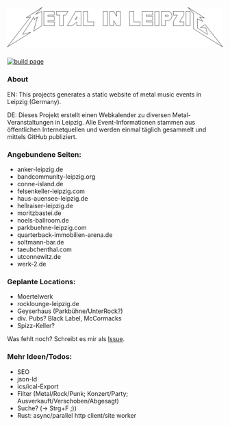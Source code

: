 # [![metal-in-leipzig.de](public/img/logo.svg "metal-in-leipzig.de")](https://metal-in-leipzig.de)

[![build page](https://github.com/Knochenmarc/metal-in-leipzig/actions/workflows/main.yml/badge.svg?branch=main)](https://github.com/Knochenmarc/metal-in-leipzig/actions/workflows/main.yml)

### About
EN: This projects generates a static website of metal music events in Leipzig (Germany).

DE: Dieses Projekt erstellt einen Webkalender zu diversen Metal-Veranstaltungen in Leipzig.
Alle Event-Informationen stammen aus öffentlichen Internetquellen und werden einmal täglich gesammelt und mittels GitHub publiziert.

### Angebundene Seiten:
- anker-leipzig.de
- bandcommunity-leipzig.org
- conne-island.de
- felsenkeller-leipzig.com
- haus-auensee-leipzig.de
- hellraiser-leipzig.de
- moritzbastei.de
- noels-ballroom.de
- parkbuehne-leipzig.com
- quarterback-immobilien-arena.de
- soltmann-bar.de
- taeubchenthal.com
- utconnewitz.de
- werk-2.de

### Geplante Locations:
- Moertelwerk
- rocklounge-leipzig.de
- Geyserhaus (Parkbühne/UnterRock?)
- div. Pubs? Black Label, McCormacks
- Spizz-Keller?

Was fehlt noch? Schreibt es mir als [Issue](https://github.com/Knochenmarc/metal-in-leipzig/issues).

### Mehr Ideen/Todos:
- SEO
- json-ld
- ics/ical-Export
- Filter (Metal/Rock/Punk; Konzert/Party; Ausverkauft/Verschoben/Abgesagt)
- Suche? (-> Strg+F ;))
- Rust: async/parallel http client/site worker
